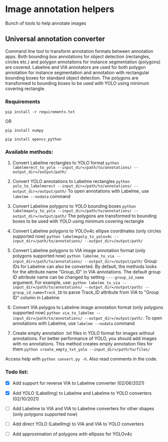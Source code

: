 # Image annotation helpers
Bunch of tools to help annotate images

## Universal annotation converter
Command line tool to transform annotation formats between annotation apps. Both bounding box annotations for object detection (rectangles, circles etc.) and polygon annotations for instance segmentation (polygons) are covered. Labelme and VIA annotators are used for both polygon annotation for instance segmentation and annotation with rectangular bounding boxes for standard object detection. The polygons are transformed to bounding boxes to be used with YOLO using minimum covering rectangle. 

### Requirements
```pip install -r requirements.txt```

OR

```pip install numpy```

```pip install opencv_python```

### Available methods:

1) Convert Labelme rectangles to YOLO format
```python labelmerect_to_yolo --input_dir=/path/to/annotations/ --output_dir=/output/path/```

2) Convert YOLO annotations to Labelme rectangles
```python yolo_to_labelmerect --input_dir=/path/to/annotations/ --output_dir=/output/path/```
To open annotations with Labelme, use ```labelme --nodata``` command

3) Convert Labelme polygons to YOLO bounding boxes 
```python labelmepoly_to_yolo --input_dir=/path/to/annotations/ --output_dir=/output/path/```
The polygons are transformed to bounding boxes to be used with YOLO using minimum covering rectangle

4) Convert Labelme polygons to YOLOv4c ellipse coordinates (only circles supported now)
```python labelmepoly_to_yolov4c --input_dir=/path/to/annotations/ --output_dir=/output/path/```

5) Convert Labelme polygons to VIA image annotation format (only polygons supported now)
```python labelme_to_via --input_dir=/path/to/annotations/ --output_dir=/output/path/```
Group IDs for Labelme can also be converted. By default, the methods looks for the attribute name "Group_ID" in VIA annotations. The default group ID attribute name can be changed by setting ```----group_id_name``` argument. For example, use: 
```python labelme_to_via --input_dir=/path/to/annotations/ --output_dir=/output/path/ --group_id_name=Track_ID``` to parse Track_ID attribute from VIA to "Group ID" column in Labelme 

6) Convert VIA polygos to Labelme image annotation format (only polygons supported now)
```python via_to_labelme --input_dir=/path/to/annotations/ --output_dir=/output/path/```. To open annotations with Labelme, use ```labelme --nodata``` command

7) Create empty annotation .txt files in YOLO format for images without annotations. For better performance of YOLO, you should add images with no annotations. This method creates empty annotation files for them
```python create_empty_txt_yolo --input_dir=/path/to/files/```

Access help with ```python convert.py -h```. Also read comments in the code. 

### Todo list: 

- [x] Add support for reverse VIA to Labelme converter (02/06/2021)

- [x] Add YOLO (LabelImg) to Labelme and Labelme to YOLO converters (02/10/2021)

- [ ] Add Labelme to VIA and VIA to Labelme converters for other shapes (only polygons supported now)

- [ ] Add direct YOLO (LabelImg) to VIA and VIA to YOLO converters

- [ ] Add approximation of polygons with ellipses for YOLOv4c
